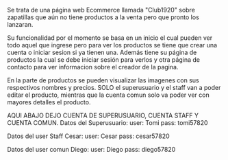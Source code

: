Se trata de una página web Ecommerce llamada "Club1920" sobre zapatillas que aún no tiene productos a la venta pero que pronto los lanzaran.

Su funcionalidad por el momento se basa en un inicio el cual pueden ver todo aquel que ingrese pero para ver los productos se tiene que crear una cuenta o iniciar sesion si ya tienen una. Además tiene su página de productos la cual se debe iniciar sesión para verlos y otra página de contacto para ver informacion sobre el creador de la pagina.

En la parte de productos se pueden visualizar las imagenes con sus respectivos nombres y precios. SOLO el superusuario y el staff van a poder editar el producto, mientras que la cuenta comun solo va poder ver con mayores detalles el producto.

AQUI ABAJO DEJO CUENTA DE SUPERUSUARIO, CUENTA STAFF Y CUENTA COMUN.
Datos del Superusuario:
    user: Tomi
    pass: tomi57820

Datos del user Staff Cesar:
    user: Cesar
    pass: cesar57820

Datos del user comun Diego:
    user: Diego
    pass: diego57820
